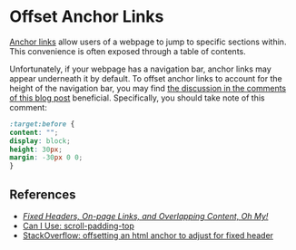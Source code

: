 # Offset Anchor Links

[Anchor links](https://www.w3docs.com/snippets/html/how-to-create-an-anchor-link-to-jump-to-a-specific-part-of-a-page.html) allow users of a webpage to jump to specific sections within. This convenience is often exposed through a table of contents.

Unfortunately, if your webpage has a navigation bar, anchor links may appear underneath it by default. To offset anchor links to account for the height of the navigation bar, you may find [the discussion in the comments of this blog post](https://pixelflips.com/blog/anchor-links-with-a-fixed-header) beneficial. Specifically, you should take note of this comment:

```css
:target:before {
content: "";
display: block;
height: 30px;
margin: -30px 0 0;
}
```

## References

* [*Fixed Headers, On-page Links, and Overlapping Content, Oh My!*](https://css-tricks.com/fixed-headers-on-page-links-and-overlapping-content-oh-my/)
* [Can I Use: scroll-padding-top](https://caniuse.com/#feat=mdn-css_properties_scroll-padding-top)
* [StackOverflow: offsetting an html anchor to adjust for fixed header](https://stackoverflow.com/questions/10732690/offsetting-an-html-anchor-to-adjust-for-fixed-header)
